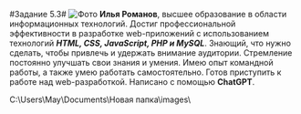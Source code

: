 #Задание 5.3#
<image src="/images/photo_2023-02-27_13-42-04.jpg" alt="Фото">
**Илья Романов**, высшее образование в области информационных технологий. Достиг профессиональной эффективности в разработке web-приложений с использованием технологий ***HTML, CSS, JavaScript, PHP и MySQL***. Знающий, что нужно сделать, чтобы привлечь и удержать внимание аудитории. Стремление постоянно улучшать свои знания и умения. Имею опыт командной работы, а также умею работать самостоятельно. Готов приступить к работе над web-разработкой. Написано с помощью **ChatGPT**.

C:\Users\May\Documents\Новая папка\images\
